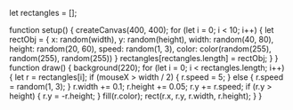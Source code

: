 let rectangles = [];

function setup() {
  createCanvas(400, 400);
for (let i = 0; i < 10; i++) {
    let rectObj = {
      x: random(width), 
      y: random(height), 
      width: random(40, 80), 
      height: random(20, 60),
      speed: random(1, 3),
      color: color(random(255), random(255), random(255))
}
       rectangles[rectangles.length] = rectObj;
  }
}
  function draw() {
    background(220);
    for (let i = 0; i < rectangles.length; i++) {
        let r = rectangles[i];
        if (mouseX > width / 2) {
          r.speed = 5; 
        } else {
          r.speed = random(1, 3); 
        }
    r.width += 0.1; 
    r.height += 0.05; 
    r.y += r.speed;
    if (r.y > height) {
      r.y = -r.height;
    }
    fill(r.color);
    rect(r.x, r.y, r.width, r.height);
  }
}
